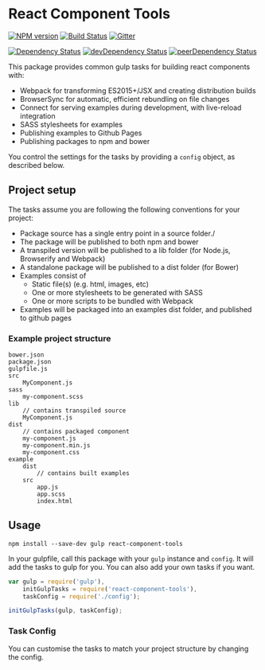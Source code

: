 # React Component Tools

[![NPM version][npm-badge]][npm] [![Build Status][travis-ci-image]][travis-ci-url] [![Gitter][gitter-badge]][gitter]

[![Dependency Status][deps-badge]][deps]
[![devDependency Status][dev-deps-badge]][dev-deps]
[![peerDependency Status][peer-deps-badge]][peer-deps]

[npm-badge]: https://img.shields.io/npm/v/react-component-tools.svg?style=flat-square
[npm]: http://badge.fury.io/js/react-component-tools

[deps-badge]: https://david-dm.org/uooo/react-component-tools.svg
[deps]: https://david-dm.org/uooo/react-component-tools

[dev-deps-badge]: https://david-dm.org/uooo/react-component-tools/dev-status.svg
[dev-deps]: https://david-dm.org/uooo/react-component-tools#info=devDependencies

[peer-deps-badge]: https://david-dm.org/uooo/react-component-tools/peer-status.svg
[peer-deps]: https://david-dm.org/uooo/react-component-tools#info=peerDependencies 

[travis-ci-image]: https://travis-ci.org/uooo/react-component-tools.svg
[travis-ci-url]: https://travis-ci.org/uooo/react-component-tools

[gitter-badge]: https://img.shields.io/badge/gitter-join%20chat-f81a65.svg?style=flat-square
[gitter]: https://gitter.im/uooo/react-component-tools?utm_source=badge&utm_medium=badge&utm_campaign=pr-badge&utm_content=badge


This package provides common gulp tasks for building react components with:

* Webpack for transforming ES2015+/JSX and creating distribution builds
* BrowserSync for automatic, efficient rebundling on file changes
* Connect for serving examples during development, with live-reload integration
* SASS stylesheets for examples
* Publishing examples to Github Pages
* Publishing packages to npm and bower

You control the settings for the tasks by providing a `config` object, as described below.


## Project setup

The tasks assume you are following the following conventions for your project:

* Package source has a single entry point in a source folder./
* The package will be published to both npm and bower
* A transpiled version will be published to a lib folder (for Node.js, Browserify and Webpack)
* A standalone package will be published to a dist folder (for Bower)
* Examples consist of
	* Static file(s) (e.g. html, images, etc)
	* One or more stylesheets to be generated with SASS
	* One or more scripts to be bundled with Webpack
* Examples will be packaged into an examples dist folder, and published to github pages

### Example project structure

```
bower.json
package.json
gulpfile.js
src
	MyComponent.js
sass
	my-component.scss
lib
	// contains transpiled source
	MyComponent.js
dist
	// contains packaged component
    my-component.js
    my-component.min.js
    my-component.css
example
	dist
		// contains built examples
	src
		app.js
		app.scss
		index.html
```

## Usage

```
npm install --save-dev gulp react-component-tools
```

In your gulpfile, call this package with your `gulp` instance and `config`. It will add the tasks to gulp for you. You can also add your own tasks if you want.

```js
var gulp = require('gulp'),
	initGulpTasks = require('react-component-tools'),
	taskConfig = require('./config');

initGulpTasks(gulp, taskConfig);
```

### Task Config

You can customise the tasks to match your project structure by changing the config.

